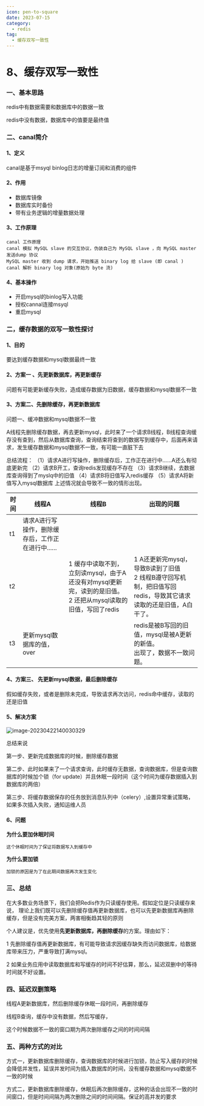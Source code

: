 ```yaml
---
icon: pen-to-square
date: 2023-07-15
category:
  - redis
tag:
  - 缓存双写一致性
---
```


# 8、缓存双写一致性



### 一、基本思路

redis中有数据需要和数据库中的数据一致

redis中没有数据，数据库中的值要是最终值

### 二、canal简介



#### 1、定义

canal是基于msyql binlog日志的增量订阅和消费的组件

#### 2、作用

- 数据库镜像
- 数据库实时备份
- 带有业务逻辑的增量数据处理

#### 3、工作原理

```
canal 工作原理
canal 模拟 MySQL slave 的交互协议，伪装自己为 MySQL slave ，向 MySQL master 发送dump 协议
MySQL master 收到 dump 请求，开始推送 binary log 给 slave (即 canal )
canal 解析 binary log 对象(原始为 byte 流)
```

#### 4、基本操作

- 开启mysql的binlog写入功能
- 授权cannal连接msyql
- 重启mysql

### 二，缓存数据的双写一致性探讨



#### 1、目的

要达到缓存数据和mysql数据最终一致

#### 2、方案一 、先更新数据库，再更新缓存

问题有可能更新缓存失败，造成缓存数据为旧数据，缓存数据和mysql数据不一致

#### 3、方案二、先删除缓存，再更新数据库

问题一、缓冲数据和mysql数据不一致

A线程先删除缓存数据，再去更新mysql，此时来了一个请求B线程，B线程查询缓存没有查到，然后从数据库查询，查询结束将查到的数据写到缓存中，后面再来请求，发生缓存数据和mysql数据不一致，有可能一直脏下去

总结流程：
（1）请求A进行写操作，删除缓存后，工作正在进行中......A还么有彻底更新完
（2）请求B开工，查询redis发现缓存不存在
（3）请求B继续，去数据库查询得到了myslq中的旧值
（4）请求B将旧值写入redis缓存
（5）请求A将新值写入mysql数据库 
上述情况就会导致不一致的情形出现。 



| 时间 | 线程A                                             | 线程B                                                        | 出现的问题                                                   |
| ---- | ------------------------------------------------- | ------------------------------------------------------------ | ------------------------------------------------------------ |
| t1   | 请求A进行写操作，删除缓存后，工作正在进行中...... |                                                              |                                                              |
| t2   |                                                   | 1 缓存中读取不到，立刻读mysql，由于A还没有对mysql更新完，读到的是旧值。<br />2 还把从mysql读取的旧值，写回了redis | 1 A还更新完mysql，导致B读到了旧值<br />2 线程B遵守回写机制，把旧值写回redis，导致其它请求读取的还是旧值，A白干了。<br/> |
| t3   | 更新mysql数据库的值，over                         |                                                              | redis是被B写回的旧值，mysql是被A更新的新值。<br/>出现了，数据不一致问题。 |

#### 4、方案三、 先更新mysql数据，最后删除缓存

假如缓存失败，或者是删除未完成，导致请求再次访问，redis命中缓存，读取的还是旧值



#### 5、解决方案

![image-20230422140030329](https://s2.loli.net/2023/04/22/pY6rVoqT5UZSB8G.png)

总结来说

第一步、更新完成数据库的时候，删除缓存数据

第二步、此时如果来了一个请求查询，此时缓存无数据，查询数据库，但是查询数据库的时候加个锁（for update）并且休眠一段时间（这个时间为缓存数据插入到数据库的两倍）

第三步、将缓存数据保存的任务放到消息队列中（celery）,设置异常重试策略，如果多次插入失败，通知运维人员

#### 6、问题



**为什么要加休眠时间**

```
这个休眠时间为了保证将数据写入到缓存中
```

**为什么要加锁**

```
加锁的原因是为了在此期间数据再次发生变化
```



### 三、总结

在大多数业务场景下，我们会把Redis作为只读缓存使用。假如定位是只读缓存来说，
理论上我们既可以先删除缓存值再更新数据库，也可以先更新数据库再删除缓存，但是没有完美方案，两害相衡趋其轻的原则

个人建议是，优先使用**先更新数据库，再删除缓存**的方案。理由如下：

1 先删除缓存值再更新数据库，有可能导致请求因缓存缺失而访问数据库，给数据库带来压力，严重导致打满mysql。

2 如果业务应用中读取数据库和写缓存的时间不好估算，那么，延迟双删中的等待时间就不好设置。

### 四、延迟双删策略

线程A更新数据库，然后删除缓存休眠一段时间，再删除缓存

线程B查询，缓存中没有数据，然后写缓存，

这个时候数据不一致的窗口期为两次删除缓存之间的时间间隔



### 五、两种方式的对比

方式一，更新数据库删除缓存，查询数据库的时候进行加锁，防止写入缓存的时候会降低并发性，延误并发时间为插入数据库的时间，没有缓存数据和mysql数据不一致的时候

方式二，更新数据库删除缓存，休眠后再次删除缓存，这种的话会出现不一致的时间窗口，但是时间间隔为两次删除之间的时间间隔。保证的高并发的要求

